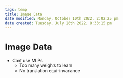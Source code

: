 ```yaml
---
tags: temp
title: Image Data
date modified: Monday, October 10th 2022, 2:02:25 pm
date created: Tuesday, July 26th 2022, 8:33:15 pm
---
```


# Image Data
- Cant use MLPs
	- Too many weights to learn
	- No translation equi-invariance




